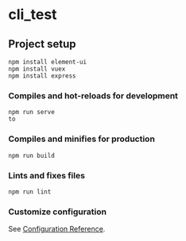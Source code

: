 # cli_test

## Project setup
```
npm install element-ui
npm install vuex
npm install express
```

### Compiles and hot-reloads for development
```
npm run serve
to 
```

### Compiles and minifies for production
```
npm run build
```

### Lints and fixes files
```
npm run lint
```

### Customize configuration
See [Configuration Reference](https://cli.vuejs.org/config/).
